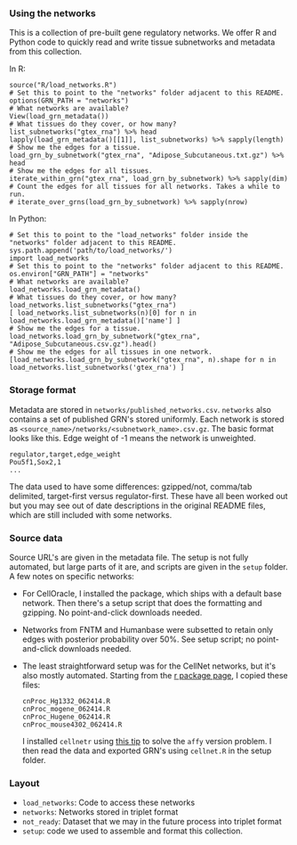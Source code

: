 ### Using the networks

This is a collection of pre-built gene regulatory networks. We offer R and Python code to quickly read and write tissue subnetworks and metadata from this collection. 

In R:

```
source("R/load_networks.R")
# Set this to point to the "networks" folder adjacent to this README. 
options(GRN_PATH = "networks")
# What networks are available?
View(load_grn_metadata())
# What tissues do they cover, or how many?
list_subnetworks("gtex_rna") %>% head
lapply(load_grn_metadata()[[1]], list_subnetworks) %>% sapply(length)
# Show me the edges for a tissue. 
load_grn_by_subnetwork("gtex_rna", "Adipose_Subcutaneous.txt.gz") %>% head
# Show me the edges for all tissues.
iterate_within_grn("gtex_rna", load_grn_by_subnetwork) %>% sapply(dim)
# Count the edges for all tissues for all networks. Takes a while to run.
# iterate_over_grns(load_grn_by_subnetwork) %>% sapply(nrow)
```

In Python:

```
# Set this to point to the "load_networks" folder inside the "networks" folder adjacent to this README. 
sys.path.append('path/to/load_networks/') 
import load_networks
# Set this to point to the "networks" folder adjacent to this README. 
os.environ["GRN_PATH"] = "networks"
# What networks are available?
load_networks.load_grn_metadata()
# What tissues do they cover, or how many?
load_networks.list_subnetworks("gtex_rna")
[ load_networks.list_subnetworks(n)[0] for n in load_networks.load_grn_metadata()['name'] ]
# Show me the edges for a tissue. 
load_networks.load_grn_by_subnetwork("gtex_rna", "Adipose_Subcutaneous.csv.gz").head()
# Show me the edges for all tissues in one network.
[load_networks.load_grn_by_subnetwork("gtex_rna", n).shape for n in load_networks.list_subnetworks('gtex_rna') ]
```

### Storage format

Metadata are stored in `networks/published_networks.csv`. `networks` also contains a set of published GRN's stored uniformly. Each network is stored as `<source_name>/networks/<subnetwork_name>.csv.gz`. The basic format looks like this. Edge weight of -1 means the network is unweighted.

    regulator,target,edge_weight
    Pou5f1,Sox2,1
    ...

The data used to have some differences: gzipped/not, comma/tab delimited, target-first versus regulator-first. These have all been worked out but you may see out of date descriptions in the original README files, which are still included with some networks.

### Source data 

Source URL's are given in the metadata file. The setup is not fully automated, but large parts of it are, and scripts are given in the `setup` folder. A few notes on specific networks:

- For CellOracle, I installed the package, which ships with a default base network. Then there's a setup script that does the formatting and gzipping. No point-and-click downloads needed.
- Networks from FNTM and Humanbase were subsetted to retain only edges with posterior probability over 50%. See setup script; no point-and-click downloads needed.
- The least straightforward setup was for the CellNet networks, but it's also mostly automated. Starting from the [r package page](http://pcahan1.github.io/cellnetr/), I copied these files:

      cnProc_Hg1332_062414.R
      cnProc_mogene_062414.R
      cnProc_Hugene_062414.R
      cnProc_mouse4302_062414.R
    
  I installed `cellnetr` using [this tip](https://groups.google.com/forum/#!topic/cellnet_r/pXHt2J6ZH6I) to solve the `affy` version problem. I then read the data and exported GRN's using `cellnet.R` in the setup folder.

### Layout

- `load_networks`: Code to access these networks
- `networks`: Networks stored in triplet format
- `not_ready`: Dataset that we may in the future process into triplet format
- `setup`: code we used to assemble and format this collection.
